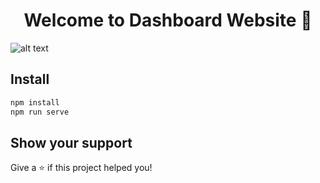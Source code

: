 <h1 align="center">Welcome to Dashboard Website 👋</h1>

![alt text](https://github.com/mariovida/dashboard-website/src/assets/screen_home.jpg?raw=true)

## Install

```sh
npm install
npm run serve
```

## Show your support

Give a ⭐️ if this project helped you!
